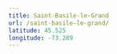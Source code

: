 ```yaml
---
title: Saint-Basile-le-Grand
url: /saint-basile-le-grand/
latitude: 45.525
longitude: -73.289
---
```

